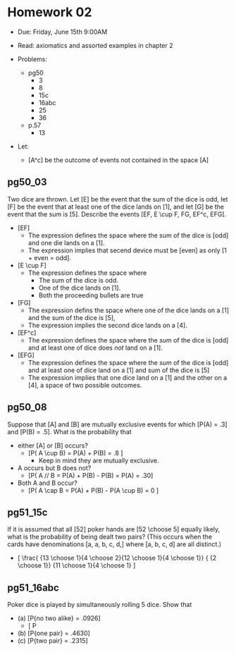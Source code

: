 # Homework 02
* Due: Friday, June 15th 9:00AM
* Read: axiomatics and assorted examples in chapter 2
* Problems: 
  * pg50 
      * 3
      * 8
      * 15c
      * 16abc
      * 25
      * 36
  * p.57
      * 13

* Let: 
  * \[A^c\] be the outcome of events not contained in the space \[A\]

## pg50_03

Two dice are thrown. Let \[E\] be the event that the sum of the 
dice is odd, let \[F\] be the event that at least one of the dice 
lands on \[1\], and let \[G\] be the event that the sum is \[5\]. Describe 
the events \[EF, E \cup F, FG, EF^c, EFG\].

* \[EF\]
  * The expression defines the space where the sum of the dice is \[odd\] and 
    one die lands on a \[1\].
  * The expression implies that secend device must be \[even\] as only \[1 + even = odd\].
* \[E \cup F\]
  * The expression defines the space where 
    * The sum of the dice is odd.
    * One of the dice lands on \[1\].
    * Both the proceeding bullets are true
* \[FG\]
  * The expression defins the space where one of the dice lands on a \[1\] and 
    the sum of the dice is \[5\],  
  * The expression implies the second dice lands on a \[4\].
* \[EF^c\]
  * The expression defines the space where the _sum_ of the dice is \[odd\] and
    at least one of dice does _not_ land on a \[1\].
* \[EFG\]
  * The expression defines the space where the _sum_ of the dice is \[odd\] 
    and at least one of dice land on a \[1\]
    and sum of the dice is \[5\]
  * The expression implies that one dice land on a \[1\] and the other on a \[4\],
    a space of two possible outcomes.

## pg50_08
Suppose that \[A\] and \[B\] are mutually exclusive events for which \[P(A) = .3\] 
and \[P(B) = .5\]. What is the probability that
* either \[A\] or \[B\] occurs?
  * \[P( A \cup B) = P(A) + P(B) = .8 \]
      * Keep in mind they are mutually exclusive.
* A occurs but B does not?
  * \[P( A // B = P(A) + P(B) - P(B) = P(A) = .30\]
* Both A and B occur?
  * \[P( A \cap B = P(A) + P(B) - P(A \cup B) = 0 \]

## pg51_15c
If it is assumed that all \[52\] poker hands are \[52 \choose 5\]
equally likely, what is the probability of being dealt two pairs?
(This occurs when the cards have denominations \[a, a, b, c, d,\] 
where \[a, b, c, d\] are all distinct.)

* \[ \frac{ {13 \choose 1}{4 \choose 2}{12 \choose 1}{4 \choose 1}}
    { {2 \choose 1}} {11 \choose 1}{4 \choose 1} \]

## pg51_16abc
Poker dice is played by simultaneously rolling 5
dice. Show that
* (a) \[P{no two alike} = .0926\]
  * \[ P
* (b) \[P{one pair} = .4630\]
* (c) \[P{two pair} = .2315\]
